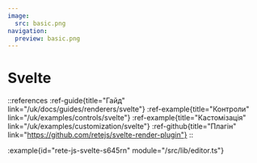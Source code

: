 ```yaml
---
image:
  src: basic.png
navigation:
  preview: basic.png
---
```


# Svelte

::references
:ref-guide{title="Гайд" link="/uk/docs/guides/renderers/svelte"}
:ref-example{title="Контроли" link="/uk/examples/controls/svelte"}
:ref-example{title="Кастомізація" link="/uk/examples/customization/svelte"}
:ref-github{title="Плагін" link="https://github.com/retejs/svelte-render-plugin"}
::

:example{id="rete-js-svelte-s645rn" module="/src/lib/editor.ts"}
